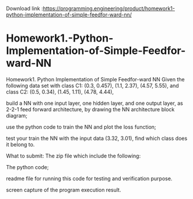 Download link :https://programming.engineering/product/homework1-python-implementation-of-simple-feedfor-ward-nn/


# Homework1.-Python-Implementation-of-Simple-Feedfor-ward-NN
Homework1. Python Implementation of Simple Feedfor-ward NN
Given the following data set with class C1: (0.3, 0.457), (1.1, 2.37), (4.57, 5.55), and class C2: (0.5, 0.34), (1.45, 1.11), (4.78, 4.44),

build a NN with one input layer, one hidden layer, and one output layer, as 2-2-1 feed forward architecture, by drawing the NN architecture block diagram;

use the python code to train the NN and plot the loss function;

test your train the NN with the input data (3.32, 3.01), find which class does it belong to.

What to submit: The zip file which include the following:

The python code;

readme file for running this code for testing and verification purpose.

screen capture of the program execution result.
